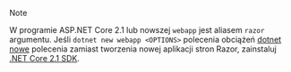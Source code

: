 > [!NOTE]
> W programie ASP.NET Core 2.1 lub nowszej `webapp` jest aliasem `razor` argumentu. Jeśli `dotnet new webapp <OPTIONS>` polecenia obciążeń [dotnet nowe](/dotnet/core/tools/dotnet-new) polecenia zamiast tworzenia nowej aplikacji stron Razor, zainstaluj [.NET Core 2.1 SDK](https://www.microsoft.com/net/download/dotnet-core/sdk-2.1.300).
